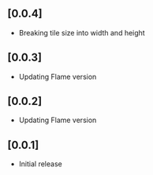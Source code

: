 ## [0.0.4]

 * Breaking tile size into width and height

## [0.0.3]

* Updating Flame version

## [0.0.2]

* Updating Flame version

## [0.0.1]

* Initial release
